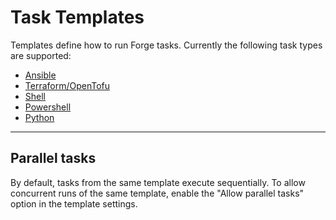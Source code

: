 # Task Templates

Templates define how to run Forge tasks. Currently the following task types are supported:

* [Ansible](./ansible.md)
* [Terraform/OpenTofu](./terraform.md)
* [Shell](./bash.md)
* [Powershell](./powershell.md)
* [Python](./python.md)

---

## Parallel tasks

By default, tasks from the same template execute sequentially. To allow concurrent runs of the same template, enable the "Allow parallel tasks" option in the template settings.
